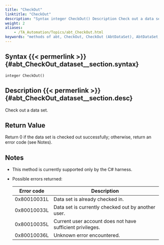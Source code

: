 ```yaml
--- 
title: "CheckOut"
linktitle: "CheckOut"
description: "Syntax integer CheckOut() Description Check out a data set. Return Value Return 0 if the data set is checked out successfully; otherwise, return an error code (see Notes). Notes This method is ..."
weight: 2
aliases: 
    - /TA_Automation/Topics/abt_CheckOut.html
keywords: "methods of abt, CheckOut, CheckOut (AbtDataSet), AbtDataSet, checkout, abtdataset checkout, check out data set from repository, check out data set"
---
```


## Syntax {{< permerlink >}} {#abt_CheckOut_dataset__section.syntax} 

`integer CheckOut()`

## Description {{< permerlink >}} {#abt_CheckOut_dataset__section.desc} 

Check out a data set.

## Return Value

Return 0 if the data set is checked out successfully; otherwise, return an error code \(see Notes\).

## Notes

-   This method is currently supported only by the C\# harness.
-   Possible errors returned:

    |Error code|Description|
    |----------|-----------|
    |0x80010031L|Data set is already checked in.|
    |0x80010033L|Data set is currently checked out by another user.|
    |0x80010035L|Current user account does not have sufficient privileges.|
    |0x80010036L|Unknown error encountered.|





